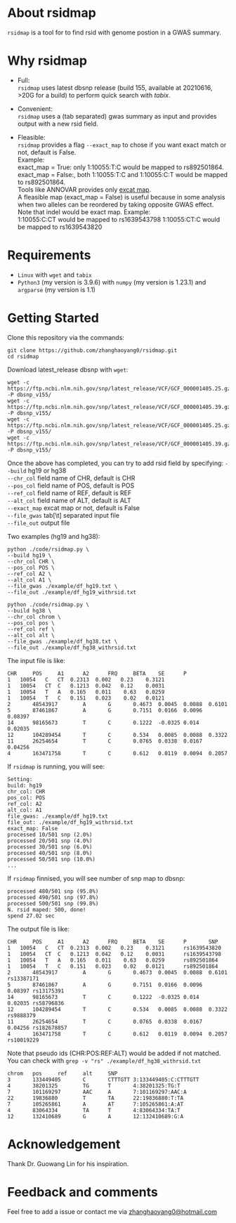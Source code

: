 
# About rsidmap
`rsidmap` is a tool for to find rsid with genome postion in a GWAS summary.

# Why rsidmap
- Full:  
`rsidmap` uses latest dbsnp release (build 155, available at 20210616, >20G for a build) to perform quick search with 
*tabix*.

- Convenient:  
`rsidmap` uses a (tab separated) gwas summary as input and provides output with a new rsid field. 

- Fleasible:  
`rsidmap` provides a flag `--exact_map` to chose if you want exact match or not, default is False.  
Example:  
exact_map = True: only 1:10055:T:C would be mapped to rs892501864.  
exact_map = False:, both 1:10055:T:C and 1:10055:C:T would be mapped to rs892501864.   
Tools like ANNOVAR provides only [excat map](https://annovar.openbioinformatics.org/en/latest/articles/dbSNP/).  
A fleasible map (exact_map = False) is useful because in some analysis when two alleles can be reordered by taking opposite GWAS effect.  
Note that indel would be exact map. 
Example:  
1:10055:C:CT would be mapped to rs1639543798
1:10055:CT:C would be mapped to rs1639543820

# Requirements
- `Linux` with `wget` and `tabix`
- `Python3` (my version is 3.9.6) with `numpy` (my version is 1.23.1) and `argparse` (my version is 1.1)


# Getting Started
Clone this repository via the commands:
```  
git clone https://github.com/zhanghaoyang0/rsidmap.git
cd rsidmap
```

Download latest_release dbsnp with `wget`:
```
wget -c https://ftp.ncbi.nlm.nih.gov/snp/latest_release/VCF/GCF_000001405.25.gz -P dbsnp_v155/
wget -c https://ftp.ncbi.nlm.nih.gov/snp/latest_release/VCF/GCF_000001405.39.gz -P dbsnp_v155/
wget -c https://ftp.ncbi.nlm.nih.gov/snp/latest_release/VCF/GCF_000001405.25.gz.tbi -P dbsnp_v155/
wget -c https://ftp.ncbi.nlm.nih.gov/snp/latest_release/VCF/GCF_000001405.39.gz.tbi -P dbsnp_v155/
```

Once the above has completed, you can try to add rsid field by specifying: 
`--build` hg19 or hg38  
`--chr_col` field name of CHR, default is CHR   
`--pos_col` field name of POS, default is POS  
`--ref_col` field name of REF, default is REF  
`--alt_col` field name of ALT, default is ALT  
`--exact_map` excat map or not, default is False  
`--file_gwas` tab[\t] separated input file  
`--file_out` output file  

Two examples (hg19 and hg38):

```
python ./code/rsidmap.py \
--build hg19 \
--chr_col CHR \
--pos_col POS \
--ref_col A2 \
--alt_col A1 \
--file_gwas ./example/df_hg19.txt \
--file_out ./example/df_hg19_withrsid.txt

python ./code/rsidmap.py \
--build hg38 \
--chr_col chrom \
--pos_col pos \
--ref_col ref \
--alt_col alt \
--file_gwas ./example/df_hg38.txt \
--file_out ./example/df_hg38_withrsid.txt
```

The input file is like:
```
CHR     POS     A1      A2      FRQ     BETA    SE      P
1   10054   C   CT  0.2313  0.002   0.23    0.3121
1   10054   CT  C   0.1213  0.042   0.12    0.0031
1   10054   T   A   0.165   0.011    0.63   0.0259
1   10054   T   C   0.151   0.023    0.02   0.0121
2       48543917        A       G       0.4673  0.0045  0.0088  0.6101
5       87461867        A       G       0.7151  0.0166  0.0096  0.08397
14      98165673        T       C       0.1222  -0.0325 0.014   0.02035
12      104289454       T       C       0.534   0.0085  0.0088  0.3322
11      26254654        T       C       0.0765  0.0338  0.0167  0.04256
4       163471758       T       C       0.612   0.0119  0.0094  0.2057
```

If `rsidmap` is running, you will see:
```
Setting:
build: hg19
chr_col: CHR
pos_col: POS
ref_col: A2
alt_col: A1
file_gwas: ./example/df_hg19.txt
file_out: ./example/df_hg19_withrsid.txt
exact_map: False
processed 10/501 snp (2.0%)
processed 20/501 snp (4.0%)
processed 30/501 snp (6.0%)
processed 40/501 snp (8.0%)
processed 50/501 snp (10.0%)
...
```

If `rsidmap` finnised, you will see number of snp map to dbsnp:
```
processed 480/501 snp (95.8%)
processed 490/501 snp (97.8%)
processed 500/501 snp (99.8%)
N. rsid maped: 500, done!
spend 27.02 sec
```

The output file is like:
```
CHR     POS     A1      A2      FRQ     BETA    SE      P       SNP
1   10054   C   CT  0.2313  0.002   0.23    0.3121      rs1639543820
1   10054   CT  C   0.1213  0.042   0.12    0.0031      rs1639543798
1   10054   T   A   0.165   0.011    0.63   0.0259      rs892501864
1   10054   T   C   0.151   0.023    0.02   0.0121      rs892501864
2       48543917        A       G       0.4673  0.0045  0.0088  0.6101  rs13387171
5       87461867        A       G       0.7151  0.0166  0.0096  0.08397 rs13175391
14      98165673        T       C       0.1222  -0.0325 0.014   0.02035 rs58796836
12      104289454       T       C       0.534   0.0085  0.0088  0.3322  rs9888379
11      26254654        T       C       0.0765  0.0338  0.0167  0.04256 rs182678857
4       163471758       T       C       0.612   0.0119  0.0094  0.2057  rs10019229
```
Note that pseudo ids (CHR:POS:REF:ALT) would be added if not matched.  
You can check with `grep -v "rs" ./example/df_hg38_withrsid.txt`
```
chrom   pos     ref     alt     SNP
3       133449405       C       CTTTGTT 3:133449405:C:CTTTGTT
4       38201325        TG      T       4:38201325:TG:T
7       101169297       AAC     A       7:101169297:AAC:A
22      19836880        T       TA      22:19836880:T:TA
7       105265861       A       AT      7:105265861:A:AT
4       83064334        TA      T       4:83064334:TA:T
12      132410689       G       A       12:132410689:G:A
```

# Acknowledgement
Thank Dr. Guowang Lin for his inspiration.

# Feedback and comments
Feel free to add a issue or contact me via zhanghaoyang0@hotmail.com